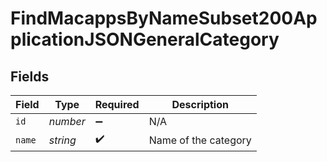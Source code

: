 # FindMacappsByNameSubset200ApplicationJSONGeneralCategory


## Fields

| Field                | Type                 | Required             | Description          |
| -------------------- | -------------------- | -------------------- | -------------------- |
| `id`                 | *number*             | :heavy_minus_sign:   | N/A                  |
| `name`               | *string*             | :heavy_check_mark:   | Name of the category |